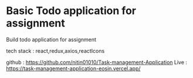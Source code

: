 # Basic Todo application for assignment 

Build todo application for assignment 

tech stack : react,redux,axios,reactIcons

github : https://github.com/nitin01010/Task-management-Application
Live : https://task-management-application-eosin.vercel.app/